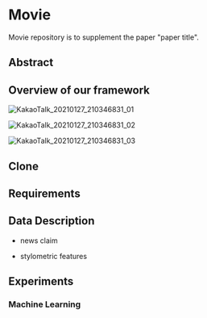 # Movie
Movie repository is to supplement the paper "paper title".

## Abstract


## Overview of our framework
![KakaoTalk_20210127_210346831_01](https://user-images.githubusercontent.com/43632309/105988718-68619380-60e3-11eb-9eaa-740b75eb82dc.png)

![KakaoTalk_20210127_210346831_02](https://user-images.githubusercontent.com/43632309/105988788-87f8bc00-60e3-11eb-87e1-3861f5649026.png)

![KakaoTalk_20210127_210346831_03](https://user-images.githubusercontent.com/43632309/105988827-96df6e80-60e3-11eb-9548-1b40f16c4e73.png)


## Clone


## Requirements


## Data Description
* news claim

* stylometric features


## Experiments


### Machine Learning

